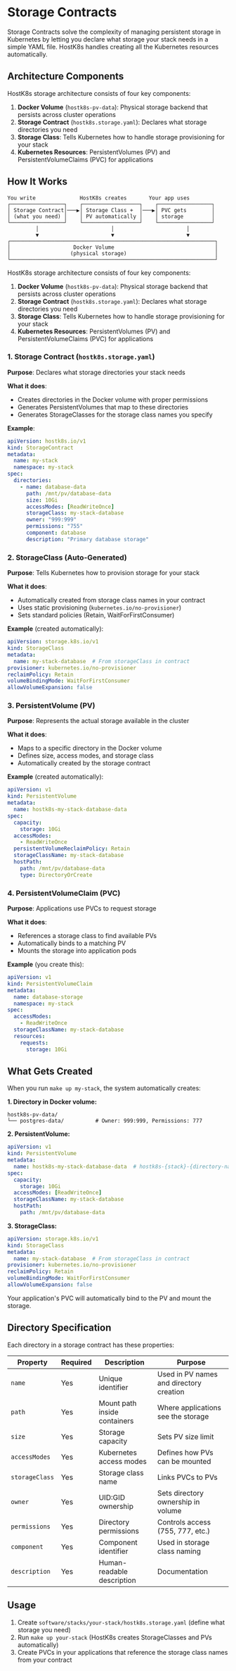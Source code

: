 # Storage Contracts

Storage Contracts solve the complexity of managing persistent storage in Kubernetes by letting you declare what storage your stack needs in a simple YAML file. HostK8s handles creating all the Kubernetes resources automatically.

## Architecture Components

HostK8s storage architecture consists of four key components:

1. **Docker Volume** (`hostk8s-pv-data`): Physical storage backend that persists across cluster operations
2. **Storage Contract** (`hostk8s.storage.yaml`): Declares what storage directories you need
3. **Storage Class**: Tells Kubernetes how to handle storage provisioning for your stack
4. **Kubernetes Resources**: PersistentVolumes (PV) and PersistentVolumeClaims (PVC) for applications

## How It Works

```
You write              HostK8s creates       Your app uses
┌─────────────────┐    ┌──────────────────┐    ┌─────────────────┐
│ Storage Contract│───▶│ Storage Class +  │───▶│ PVC gets        │
│ (what you need) │    │ PV automatically │    │ storage         │
└─────────────────┘    └──────────────────┘    └─────────────────┘
         │                       │                       │
         ▼                       ▼                       ▼
┌─────────────────────────────────────────────────────────────────┐
│                    Docker Volume                                │
│                   (physical storage)                            │
└─────────────────────────────────────────────────────────────────┘
```

HostK8s storage architecture consists of four key components:

1. **Docker Volume** (`hostk8s-pv-data`): Physical storage backend that persists across cluster operations
2. **Storage Contract** (`hostk8s.storage.yaml`): Declares what storage directories you need
3. **Storage Class**: Tells Kubernetes how to handle storage provisioning for your stack
4. **Kubernetes Resources**: PersistentVolumes (PV) and PersistentVolumeClaims (PVC) for applications

### 1. Storage Contract (`hostk8s.storage.yaml`)

**Purpose**: Declares what storage directories your stack needs

**What it does**:
- Creates directories in the Docker volume with proper permissions
- Generates PersistentVolumes that map to these directories
- Generates StorageClasses for the storage class names you specify

**Example**:
```yaml
apiVersion: hostk8s.io/v1
kind: StorageContract
metadata:
  name: my-stack
  namespace: my-stack
spec:
  directories:
    - name: database-data
      path: /mnt/pv/database-data
      size: 10Gi
      accessModes: [ReadWriteOnce]
      storageClass: my-stack-database
      owner: "999:999"
      permissions: "755"
      component: database
      description: "Primary database storage"
```

### 2. StorageClass (Auto-Generated)

**Purpose**: Tells Kubernetes how to provision storage for your stack

**What it does**:
- Automatically created from storage class names in your contract
- Uses static provisioning (`kubernetes.io/no-provisioner`)
- Sets standard policies (Retain, WaitForFirstConsumer)

**Example** (created automatically):
```yaml
apiVersion: storage.k8s.io/v1
kind: StorageClass
metadata:
  name: my-stack-database  # From storageClass in contract
provisioner: kubernetes.io/no-provisioner
reclaimPolicy: Retain
volumeBindingMode: WaitForFirstConsumer
allowVolumeExpansion: false
```

### 3. PersistentVolume (PV)

**Purpose**: Represents the actual storage available in the cluster

**What it does**:
- Maps to a specific directory in the Docker volume
- Defines size, access modes, and storage class
- Automatically created by the storage contract

**Example** (created automatically):
```yaml
apiVersion: v1
kind: PersistentVolume
metadata:
  name: hostk8s-my-stack-database-data
spec:
  capacity:
    storage: 10Gi
  accessModes:
    - ReadWriteOnce
  persistentVolumeReclaimPolicy: Retain
  storageClassName: my-stack-database
  hostPath:
    path: /mnt/pv/database-data
    type: DirectoryOrCreate
```

### 4. PersistentVolumeClaim (PVC)

**Purpose**: Applications use PVCs to request storage

**What it does**:
- References a storage class to find available PVs
- Automatically binds to a matching PV
- Mounts the storage into application pods

**Example** (you create this):
```yaml
apiVersion: v1
kind: PersistentVolumeClaim
metadata:
  name: database-storage
  namespace: my-stack
spec:
  accessModes:
    - ReadWriteOnce
  storageClassName: my-stack-database
  resources:
    requests:
      storage: 10Gi
```


## What Gets Created

When you run `make up my-stack`, the system automatically creates:

**1. Directory in Docker volume:**
```
hostk8s-pv-data/
└── postgres-data/          # Owner: 999:999, Permissions: 777
```

**2. PersistentVolume:**
```yaml
apiVersion: v1
kind: PersistentVolume
metadata:
  name: hostk8s-my-stack-database-data  # hostk8s-{stack}-{directory-name}
spec:
  capacity:
    storage: 10Gi
  accessModes: [ReadWriteOnce]
  storageClassName: my-stack-database
  hostPath:
    path: /mnt/pv/database-data
```

**3. StorageClass:**
```yaml
apiVersion: storage.k8s.io/v1
kind: StorageClass
metadata:
  name: my-stack-database  # From storageClass in contract
provisioner: kubernetes.io/no-provisioner
reclaimPolicy: Retain
volumeBindingMode: WaitForFirstConsumer
allowVolumeExpansion: false
```

Your application's PVC will automatically bind to the PV and mount the storage.

## Directory Specification

Each directory in a storage contract has these properties:

| Property | Required | Description | Purpose |
|----------|----------|-------------|---------|
| `name` | Yes | Unique identifier | Used in PV names and directory creation |
| `path` | Yes | Mount path inside containers | Where applications see the storage |
| `size` | Yes | Storage capacity | Sets PV size limit |
| `accessModes` | Yes | Kubernetes access modes | Defines how PVs can be mounted |
| `storageClass` | Yes | Storage class name | Links PVCs to PVs |
| `owner` | Yes | UID:GID ownership | Sets directory ownership in volume |
| `permissions` | Yes | Directory permissions | Controls access (755, 777, etc.) |
| `component` | Yes | Component identifier | Used in storage class naming |
| `description` | Yes | Human-readable description | Documentation |

## Usage

1. Create `software/stacks/your-stack/hostk8s.storage.yaml` (define what storage you need)
2. Run `make up your-stack` (HostK8s creates StorageClasses and PVs automatically)
3. Create PVCs in your applications that reference the storage class names from your contract
